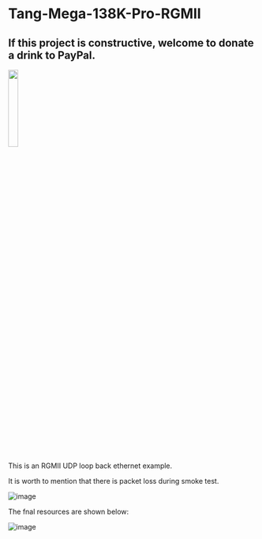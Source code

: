 # Tang-Mega-138K-Pro-RGMII

## If this project is constructive, welcome to donate a drink to PayPal.

<img src="https://github.com/briansune/FPGA-Camera-MIPI-DVP-Verilog/assets/29487339/75ccc568-4f17-48a1-b2af-20211f98896c" style="height:20%; width:20%">

This is an RGMII UDP loop back ethernet example.

It is worth to mention that there is packet loss during smoke test.

![image](https://github.com/briansune/Tang-Mega-138K-Pro-RGMII/assets/29487339/eb9df17d-fad0-494e-aa25-4b9ca10b33b6)

The fnal resources are shown below:

![image](https://github.com/briansune/Tang-Mega-138K-Pro-RGMII/assets/29487339/338fd32f-39ed-4228-a75d-3e0253b14188)

